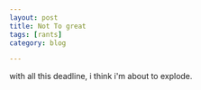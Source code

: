 ```yaml
---
layout: post
title: Not To great
tags: [rants]
category: blog

---
```


with all this deadline, i think i'm about to explode.
